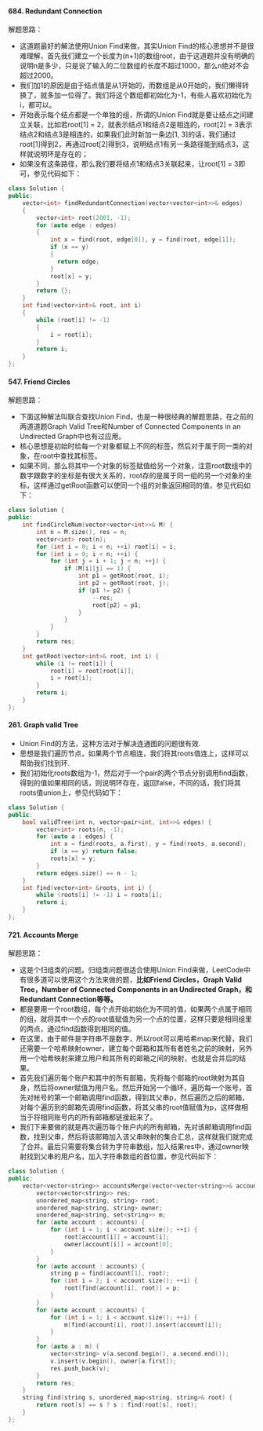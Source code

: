 #### 684. Redundant Connection
解题思路：  
* 这道题最好的解法使用Union Find来做，其实Union Find的核心思想并不是很难理解，首先我们建立一个长度为(n+1)的数组root，由于这道题并没有明确的说明n是多少，只是说了输入的二位数组的长度不超过1000，那么n绝对不会超过2000。
* 我们加1的原因是由于结点值是从1开始的，而数组是从0开始的，我们懒得转换了，就多加一位得了。我们将这个数组都初始化为-1，有些人喜欢初始化为i，都可以。
* 开始表示每个结点都是一个单独的组，所谓的Union Find就是要让结点之间建立关联，比如若root[1] = 2，就表示结点1和结点2是相连的，root[2] = 3表示结点2和结点3是相连的，如果我们此时新加一条边[1, 3]的话，我们通过root[1]得到2，再通过root[2]得到3，说明结点1有另一条路径能到结点3，这样就说明环是存在的；
* 如果没有这条路径，那么我们要将结点1和结点3关联起来，让root[1] = 3即可，参见代码如下：
```cpp
class Solution {
public:
    vector<int> findRedundantConnection(vector<vector<int>>& edges)
    {
        vector<int> root(2001, -1);
        for (auto edge : edges)
        {
            int x = find(root, edge[0]), y = find(root, edge[1]);
            if (x == y)
            {
              return edge;
            }
            root[x] = y;
        }
        return {};
    }
    int find(vector<int>& root, int i)
    {
        while (root[i] != -1)
        {
            i = root[i];
        }
        return i;
    }
};
```
#### 547. Friend Circles
解题思路：  
* 下面这种解法叫联合查找Union Find，也是一种很经典的解题思路，在之前的两道道题Graph Valid Tree和Number of Connected Components in an Undirected Graph中也有过应用。
* 核心思想是初始时给每一个对象都赋上不同的标签，然后对于属于同一类的对象，在root中查找其标签。
* 如果不同，那么将其中一个对象的标签赋值给另一个对象，注意root数组中的数字跟数字的坐标是有很大关系的，root存的是属于同一组的另一个对象的坐标，这样通过getRoot函数可以使同一个组的对象返回相同的值，参见代码如下：
```cpp
class Solution {
public:
    int findCircleNum(vector<vector<int>>& M) {
        int n = M.size(), res = n;
        vector<int> root(n);
        for (int i = 0; i < n; ++i) root[i] = i;
        for (int i = 0; i < n; ++i) {
            for (int j = i + 1; j < n; ++j) {
                if (M[i][j] == 1) {
                    int p1 = getRoot(root, i);
                    int p2 = getRoot(root, j);
                    if (p1 != p2) {
                        --res;
                        root[p2] = p1;
                    }
                }
            }   
        }
        return res;
    }
    int getRoot(vector<int>& root, int i) {
        while (i != root[i]) {
            root[i] = root[root[i]];
            i = root[i];
        }
        return i;
    }
};
```

#### 261. Graph valid Tree
* Union Find的方法，这种方法对于解决连通图的问题很有效.
* 思想是我们遍历节点，如果两个节点相连，我们将其roots值连上，这样可以帮助我们找到环.
* 我们初始化roots数组为-1，然后对于一个pair的两个节点分别调用find函数，得到的值如果相同的话，则说明环存在，返回false，不同的话，我们将其roots值union上，参见代码如下：
```cpp
class Solution {
public:
    bool validTree(int n, vector<pair<int, int>>& edges) {
        vector<int> roots(n, -1);
        for (auto a : edges) {
            int x = find(roots, a.first), y = find(roots, a.second);
            if (x == y) return false;
            roots[x] = y;
        }
        return edges.size() == n - 1;
    }
    int find(vector<int> &roots, int i) {
        while (roots[i] != -1) i = roots[i];
        return i;
    }
};
```

#### 721. Accounts Merge
解题思路：  
* 这是个归组类的问题。归组类问题很适合使用Union Find来做，LeetCode中有很多道可以使用这个方法来做的题，**比如Friend Circles，Graph Valid Tree，Number of Connected Components in an Undirected Graph，和Redundant Connection等等。**
* 都是要用一个root数组，每个点开始初始化为不同的值，如果两个点属于相同的组，就将其中一个点的root值赋值为另一个点的位置，这样只要是相同组里的两点，通过find函数得到相同的值。
* 在这里，由于邮件是字符串不是数字，所以root可以用哈希map来代替，我们还需要一个哈希映射owner，建立每个邮箱和其所有者姓名之前的映射，另外用一个哈希映射来建立用户和其所有的邮箱之间的映射，也就是合并后的结果。
* 首先我们遍历每个账户和其中的所有邮箱，先将每个邮箱的root映射为其自身，然后将owner赋值为用户名。然后开始另一个循环，遍历每一个账号，首先对帐号的第一个邮箱调用find函数，得到其父串p，然后遍历之后的邮箱，对每个遍历到的邮箱先调用find函数，将其父串的root值赋值为p，这样做相当于将相同账号内的所有邮箱都链接起来了。
* 我们下来要做的就是再次遍历每个账户内的所有邮箱，先对该邮箱调用find函数，找到父串，然后将该邮箱加入该父串映射的集合汇总，这样就我们就完成了合并。最后只需要将集合转为字符串数组，加入结果res中，通过owner映射找到父串的用户名，加入字符串数组的首位置，参见代码如下：
```cpp
class Solution {
public:
    vector<vector<string>> accountsMerge(vector<vector<string>>& accounts) {
        vector<vector<string>> res;
        unordered_map<string, string> root;
        unordered_map<string, string> owner;
        unordered_map<string, set<string>> m;
        for (auto account : accounts) {
            for (int i = 1; i < account.size(); ++i) {
                root[account[i]] = account[i];
                owner[account[i]] = account[0];
            }
        }
        for (auto account : accounts) {
            string p = find(account[1], root);
            for (int i = 2; i < account.size(); ++i) {
                root[find(account[i], root)] = p;
            }
        }
        for (auto account : accounts) {
            for (int i = 1; i < account.size(); ++i) {
                m[find(account[i], root)].insert(account[i]);
            }
        }
        for (auto a : m) {
            vector<string> v(a.second.begin(), a.second.end());
            v.insert(v.begin(), owner[a.first]);
            res.push_back(v);
        }
        return res;
    }
    string find(string s, unordered_map<string, string>& root) {
        return root[s] == s ? s : find(root[s], root);
    }
};
```
